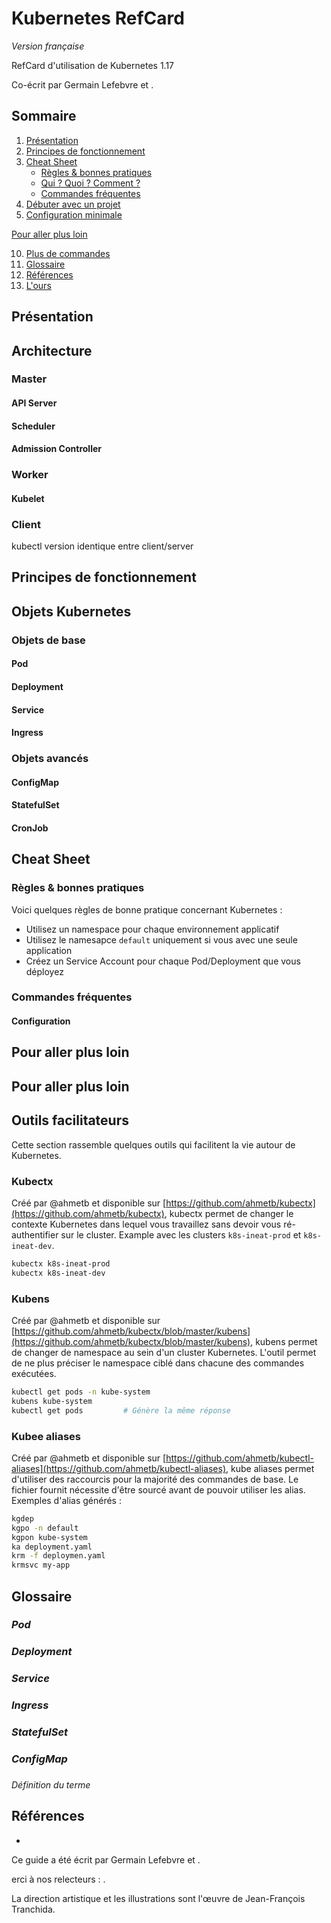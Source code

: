 # Kubernetes RefCard
*Version française*

RefCard d'utilisation de Kubernetes 1.17

Co-écrit par Germain Lefebvre et .

## Sommaire

1. [Présentation](#présentation)
2. [Principes de fonctionnement](#principes-de-fonctionnement)
3. [Cheat Sheet](#cheat-sheet)
    * [Règles & bonnes pratiques](#règles-bonnes-pratiques)
    * [Qui ? Quoi ? Comment ?](#qui--quoi--comment-)
    * [Commandes fréquentes](#commandes-fréquentes)
4. [Débuter avec un projet](#débuter-avec-un-projet)
5. [Configuration minimale](#configuration-minimale)

[Pour aller plus loin](#pour-aller-plus-loin)

10. [Plus de commandes](#plus-de-commandes)
19. [Glossaire](#glossaire)
20. [Références](#références)
21. [L'ours](#lours)

## Présentation
## Architecture
### Master
#### API Server
#### Scheduler
#### Admission Controller
### Worker
#### Kubelet
### Client
kubectl
version identique entre client/server

## Principes de fonctionnement
## Objets Kubernetes
### Objets de base
#### Pod
#### Deployment
#### Service
#### Ingress

### Objets avancés
#### ConfigMap
#### StatefulSet
#### CronJob

## Cheat Sheet
### Règles & bonnes pratiques
Voici quelques règles de bonne pratique concernant Kubernetes :
* Utilisez un namespace pour chaque environnement applicatif
* Utilisez le namesapce `default` uniquement si vous avec une seule application
* Créez un Service Account pour chaque Pod/Deployment que vous déployez

### Commandes fréquentes
#### Configuration

## Pour aller plus loin

## Pour aller plus loin
## Outils facilitateurs
Cette section rassemble quelques outils qui facilitent la vie autour de Kubernetes.
### Kubectx
Créé par @ahmetb et disponible sur [https://github.com/ahmetb/kubectx](https://github.com/ahmetb/kubectx), kubectx permet de changer le contexte Kubernetes dans lequel vous travaillez sans devoir vous ré-authentifier sur le cluster. Example avec les clusters `k8s-ineat-prod` et `k8s-ineat-dev`.
```bash
kubectx k8s-ineat-prod
kubectx k8s-ineat-dev
```

### Kubens
Créé par @ahmetb et disponible sur [https://github.com/ahmetb/kubectx/blob/master/kubens](https://github.com/ahmetb/kubectx/blob/master/kubens), kubens permet de changer de namespace au sein d'un cluster Kubernetes. L'outil permet de ne plus préciser le namespace ciblé dans chacune des commandes exécutées.
```bash
kubectl get pods -n kube-system
kubens kube-system
kubectl get pods         # Génère la même réponse
```

### Kubee aliases
Créé par @ahmetb et disponible sur [https://github.com/ahmetb/kubectl-aliases](https://github.com/ahmetb/kubectl-aliases), kube aliases permet d'utiliser des raccourcis pour la majorité des commandes de base. Le fichier fournit nécessite d'être sourcé avant de pouvoir utiliser les alias. Exemples d'alias générés :
```bash
kgdep
kgpo -n default
kgpon kube-system
ka deployment.yaml
krm -f deploymen.yaml
krmsvc my-app
```

## Glossaire

### *Pod*
### *Deployment*
### *Service*
### *Ingress*
### *StatefulSet*
### *ConfigMap*
### 
*Définition du terme*

## Références

* []()


Ce guide a été écrit par Germain Lefebvre et .

erci à nos relecteurs : . 

La direction artistique et les illustrations sont l'œuvre de Jean-François Tranchida.
